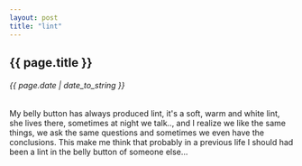 ```yaml
---
layout: post
title: "lint"
---
```


## {{ page.title }}

###### {{ page.date | date_to_string }}

My belly button has always produced lint, it's a soft, warm and white lint, she lives there, sometimes at night we talk.., and I realize we like the same things, we ask the same questions and sometimes we even have the conclusions. This make me think that probably in a previous life I should had been a lint in the belly button of someone else…
